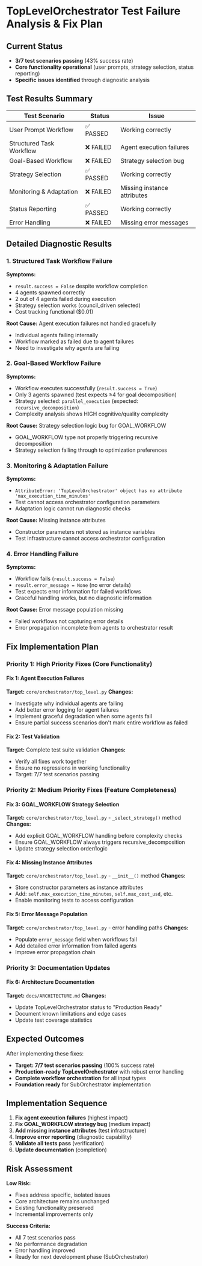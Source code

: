 # TopLevelOrchestrator Test Failure Analysis & Fix Plan

## Current Status
- **3/7 test scenarios passing** (43% success rate)
- **Core functionality operational** (user prompts, strategy selection, status reporting)
- **Specific issues identified** through diagnostic analysis

## Test Results Summary
| Test Scenario | Status | Issue |
|--------------|--------|-------|
| User Prompt Workflow | ✅ PASSED | Working correctly |
| Structured Task Workflow | ❌ FAILED | Agent execution failures |
| Goal-Based Workflow | ❌ FAILED | Strategy selection bug |
| Strategy Selection | ✅ PASSED | Working correctly |
| Monitoring & Adaptation | ❌ FAILED | Missing instance attributes |
| Status Reporting | ✅ PASSED | Working correctly |
| Error Handling | ❌ FAILED | Missing error messages |

## Detailed Diagnostic Results

### 1. Structured Task Workflow Failure
**Symptoms:**
- `result.success = False` despite workflow completion
- 4 agents spawned correctly
- 2 out of 4 agents failed during execution
- Strategy selection works (council_driven selected)
- Cost tracking functional ($0.01)

**Root Cause:** Agent execution failures not handled gracefully
- Individual agents failing internally
- Workflow marked as failed due to agent failures
- Need to investigate why agents are failing

### 2. Goal-Based Workflow Failure  
**Symptoms:**
- Workflow executes successfully (`result.success = True`)
- Only 3 agents spawned (test expects ≥4 for goal decomposition)
- Strategy selected: `parallel_execution` (expected: `recursive_decomposition`)
- Complexity analysis shows HIGH cognitive/quality complexity

**Root Cause:** Strategy selection logic bug for GOAL_WORKFLOW
- GOAL_WORKFLOW type not properly triggering recursive decomposition
- Strategy selection falling through to optimization preferences

### 3. Monitoring & Adaptation Failure
**Symptoms:**
- `AttributeError: 'TopLevelOrchestrator' object has no attribute 'max_execution_time_minutes'`
- Test cannot access orchestrator configuration parameters
- Adaptation logic cannot run diagnostic checks

**Root Cause:** Missing instance attributes
- Constructor parameters not stored as instance variables
- Test infrastructure cannot access orchestrator configuration

### 4. Error Handling Failure
**Symptoms:**
- Workflow fails (`result.success = False`)  
- `result.error_message = None` (no error details)
- Test expects error information for failed workflows
- Graceful handling works, but no diagnostic information

**Root Cause:** Error message population missing
- Failed workflows not capturing error details
- Error propagation incomplete from agents to orchestrator result

## Fix Implementation Plan

### Priority 1: High Priority Fixes (Core Functionality)

#### Fix 1: Agent Execution Failures
**Target:** `core/orchestrator/top_level.py`
**Changes:**
- Investigate why individual agents are failing
- Add better error logging for agent failures
- Implement graceful degradation when some agents fail
- Ensure partial success scenarios don't mark entire workflow as failed

#### Fix 2: Test Validation
**Target:** Complete test suite validation
**Changes:**
- Verify all fixes work together
- Ensure no regressions in working functionality
- Target: 7/7 test scenarios passing

### Priority 2: Medium Priority Fixes (Feature Completeness)

#### Fix 3: GOAL_WORKFLOW Strategy Selection
**Target:** `core/orchestrator/top_level.py` - `_select_strategy()` method
**Changes:**
- Add explicit GOAL_WORKFLOW handling before complexity checks
- Ensure GOAL_WORKFLOW always triggers recursive_decomposition
- Update strategy selection order/logic

#### Fix 4: Missing Instance Attributes
**Target:** `core/orchestrator/top_level.py` - `__init__()` method
**Changes:**
- Store constructor parameters as instance attributes
- Add: `self.max_execution_time_minutes`, `self.max_cost_usd`, etc.
- Enable monitoring tests to access configuration

#### Fix 5: Error Message Population
**Target:** `core/orchestrator/top_level.py` - error handling paths
**Changes:**
- Populate `error_message` field when workflows fail
- Add detailed error information from failed agents
- Improve error propagation chain

### Priority 3: Documentation Updates

#### Fix 6: Architecture Documentation
**Target:** `docs/ARCHITECTURE.md`
**Changes:**
- Update TopLevelOrchestrator status to "Production Ready"
- Document known limitations and edge cases
- Update test coverage statistics

## Expected Outcomes

After implementing these fixes:
- **Target: 7/7 test scenarios passing** (100% success rate)
- **Production-ready TopLevelOrchestrator** with robust error handling
- **Complete workflow orchestration** for all input types
- **Foundation ready** for SubOrchestrator implementation

## Implementation Sequence

1. **Fix agent execution failures** (highest impact)
2. **Fix GOAL_WORKFLOW strategy bug** (medium impact)  
3. **Add missing instance attributes** (test infrastructure)
4. **Improve error reporting** (diagnostic capability)
5. **Validate all tests pass** (verification)
6. **Update documentation** (completion)

## Risk Assessment

**Low Risk:**
- Fixes address specific, isolated issues
- Core architecture remains unchanged
- Existing functionality preserved
- Incremental improvements only

**Success Criteria:**
- All 7 test scenarios pass
- No performance degradation
- Error handling improved
- Ready for next development phase (SubOrchestrator)
